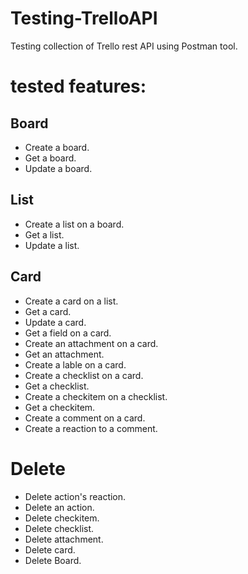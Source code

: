 # Testing-TrelloAPI
Testing collection of Trello rest API using Postman tool.

# tested features:
## Board
- Create a board.
- Get a board.
- Update a board.
## List
- Create a list on a board.
- Get a list.
- Update a list.
## Card
- Create a card on a list.
- Get a card.
- Update a card.
- Get a field on a card.
- Create an attachment on a card.
- Get an attachment.
- Create a lable on a card.
- Create a checklist on a card.
- Get a checklist.
- Create a checkitem on a checklist.
- Get a checkitem.
- Create a comment on a card.
- Create a reaction to a comment.
# Delete
- Delete action's reaction.
- Delete an action.
- Delete checkitem.
- Delete checklist.
- Delete attachment.
- Delete card.
- Delete Board. 
